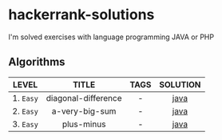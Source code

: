 # hackerrank-solutions
I'm solved exercises with language programming JAVA or PHP



## Algorithms

<div align="center">

| LEVEL         | TITLE          |   TAGS   | SOLUTION |         
|---------------------|:----------------:|:---------------:|:---------------:|         
| 1. `Easy`           | diagonal-difference             |     -       |     [java](https://github.com/ROLY2033/hackerrank-solutions/blob/main/coding/algorithms/solve-me-first.txt)    |
| 2. `Easy`           | a-very-big-sum            |     -        |     [java](https://github.com/ROLY2033/hackerrank-solutions/blob/main/coding/algorithms/solve-me-first.txt)    |
| 3. `Easy`           | plus-minus             |     -        |     [java](https://github.com/ROLY2033/hackerrank-solutions/blob/main/coding/algorithms/solve-me-first.txt)    |

</div>


